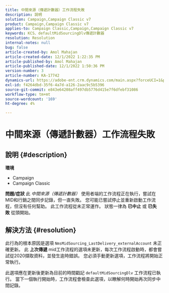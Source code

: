 ```yaml
---
title: 中間來源（傳遞計數器）工作流程失敗
description: 說明
solution: Campaign,Campaign Classic v7
product: Campaign,Campaign Classic v7
applies-to: Campaign Classic,Campaign,Campaign Classic v7
keywords: KCS、defaultMidSourcingDlv傳遞計數器
resolution: Resolution
internal-notes: null
bug: false
article-created-by: Amol Mahajan
article-created-date: 12/1/2022 1:22:35 PM
article-published-by: Amol Mahajan
article-published-date: 12/1/2022 1:50:36 PM
version-number: 3
article-number: KA-17742
dynamics-url: https://adobe-ent.crm.dynamics.com/main.aspx?forceUCI=1&pagetype=entityrecord&etn=knowledgearticle&id=79e72335-7b71-ed11-9561-6045bd006793
exl-id: f4264dbd-35f6-4a7d-a126-2aac9c5b5396
source-git-commit: e843e64208aff497db5776d415e7f6dfebf31086
workflow-type: tm+mt
source-wordcount: '169'
ht-degree: 4%

---
```


# 中間來源（傳遞計數器）工作流程失敗

## 說明 {#description}

<b>環境</b>
- Campaign
- Campaign Classic



<b>問題/症狀</b>
此 *中間來源（傳遞計數器）* 使用者端的工作流程正在執行，嘗試在MID和行銷之間同步記錄，但一直失敗。 您可能已嘗試停止並重新啟動工作流程，但沒有任何幫助。 此工作流程從未正常運作。 狀態一律為 <b>已中止</b> 或 <b>已失敗</b> 從頭開始。


## 解決方法 {#resolution}


此行為的根本原因是選項 `NmsMidSourcing_LastDelivery_externalAccount` 未正確更新。 此 <b>上次傳遞</b> mid工作流程的選項未更新，每次工作流程啟動時，都會嘗試從2020擷取資料，並發生逾時錯誤。 您必須手動更新選項，工作流程將開始正常執行。

此選項應在更新後更新為目前的時間戳記 `defaultMidSourcingDlv` 工作流程已執行。 當下一個執行開始時，工作流程會檢查此選項，以瞭解何時開始再次同步中間記錄。
